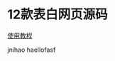 # 12款表白网页源码
[使用教程](https://whdi.top/2018/02/21/%E6%95%99%E4%BD%A0%E5%A6%82%E4%BD%95%E5%88%B6%E4%BD%9C%E6%B5%AA%E6%BC%AB%E7%9A%84%E8%A1%A8%E7%99%BD%E7%BD%91%E7%AB%99/)

jnihao haellofasf


